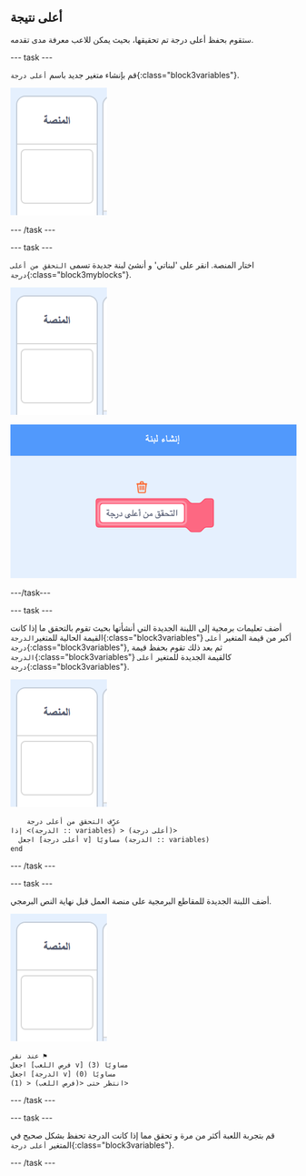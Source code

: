 ## أعلى نتيجة

ستقوم بحفظ أعلى درجة تم تحقيقها، بحيث يمكن للاعب معرفة مدى تقدمه.

\--- task \---

قم بإنشاء متغير جديد باسم `أعلى درجة`{:class="block3variables"}.

![كائن منصة العمل](images/stage-sprite.png)

\--- /task \---

\--- task \---

اختار المنصة. انقر على 'لبناتي' و أنشئ لبنة جديدة تسمى `التحقق من أعلى درجة`{:class="block3myblocks"}.

![كائن منصة العمل](images/stage-sprite.png)

![لقطة الشاشة](images/dots-custom-1.png)

\---/task\---

\--- task \---

أضف تعليمات برمجية إلى اللبنة الجديدة التي أنشأتها بحيث تقوم بالتحقق ما إذا كانت القيمة الحالية للمتغير`الدرجة`{:class="block3variables"} أكبر من قيمة المتغير `أعلى درجة`{:class="block3variables"}, ثم بعد ذلك تقوم بحفظ قيمة `الدرجة`{:class="block3variables"} كالقيمة الجديدة للمتغير `أعلى درجة`{:class="block3variables"}.

![كائن منصة العمل](images/stage-sprite.png)

```blocks3
    عرِّف التحقق من أعلى درجة
إذا <(الدرجة :: variables) > (أعلى درجة)> 
  اجعل [أعلى درجة v] مساويًا (الدرجة :: variables)
end
```

\--- /task \---

\--- task \---

أضف اللبنة الجديدة للمقاطع البرمجية على منصة العمل قبل نهاية النص البرمجي.

![كائن منصة العمل](images/stage-sprite.png)

```blocks3
عند نقر ⚑
اجعل [فرص اللعب v] مساويًا (3)
اجعل [الدرجة v] مساويًا (0)
انتظر حتى <(فرص اللعب) < (1)>
```

\--- /task \---

\--- task \---

قم بتجربة اللعبة أكثر من مرة و تحقق مما إذا كانت الدرجة تحفظ بشكل صحيح في المتغير `أعلى درجة`{:class="block3variables"}.

\--- /task \---